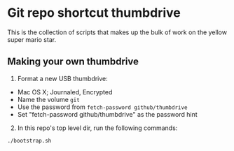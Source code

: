 # Git repo shortcut thumbdrive

This is the collection of scripts that makes up the bulk of work on
the yellow super mario star.

## Making your own thumbdrive

1. Format a new USB thumbdrive:
 * Mac OS X; Journaled, Encrypted
 * Name the volume `git`
 * Use the password from `fetch-password github/thumbdrive`
 * Set "fetch-password github/thumbdrive" as the password hint

2. In this repo's top level dir, run the following commands:
 ``` sh
./bootstrap.sh
```
